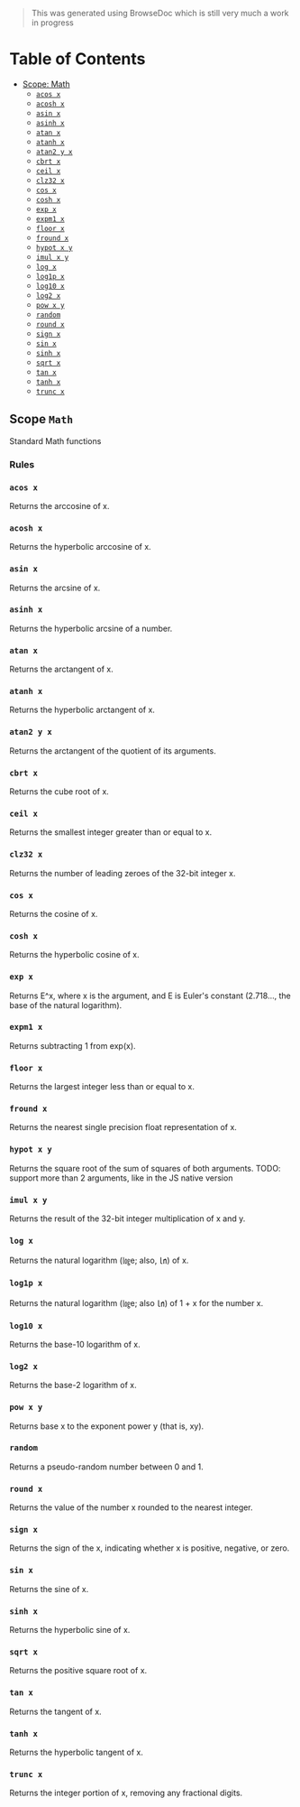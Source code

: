> This was generated using BrowseDoc which is still very much a work in progress

# Table of Contents

- [Scope: Math](#scope-Math)
  - [`acos x`](#acos-x)
  - [`acosh x`](#acosh-x)
  - [`asin x`](#asin-x)
  - [`asinh x`](#asinh-x)
  - [`atan x`](#atan-x)
  - [`atanh x`](#atanh-x)
  - [`atan2 y x`](#atan2-y-x)
  - [`cbrt x`](#cbrt-x)
  - [`ceil x`](#ceil-x)
  - [`clz32 x`](#clz32-x)
  - [`cos x`](#cos-x)
  - [`cosh x`](#cosh-x)
  - [`exp x`](#exp-x)
  - [`expm1 x`](#expm1-x)
  - [`floor x`](#floor-x)
  - [`fround x`](#fround-x)
  - [`hypot x y`](#hypot-x-y)
  - [`imul x y`](#imul-x-y)
  - [`log x`](#log-x)
  - [`log1p x`](#log1p-x)
  - [`log10 x`](#log10-x)
  - [`log2 x`](#log2-x)
  - [`pow x y`](#pow-x-y)
  - [`random`](#random)
  - [`round x`](#round-x)
  - [`sign x`](#sign-x)
  - [`sin x`](#sin-x)
  - [`sinh x`](#sinh-x)
  - [`sqrt x`](#sqrt-x)
  - [`tan x`](#tan-x)
  - [`tanh x`](#tanh-x)
  - [`trunc x`](#trunc-x)

## Scope `Math`

Standard Math functions

### Rules

### `acos x`

Returns the arccosine of x.

### `acosh x`

Returns the hyperbolic arccosine of x.

### `asin x`

Returns the arcsine of x.

### `asinh x`

Returns the hyperbolic arcsine of a number.

### `atan x`

Returns the arctangent of x.

### `atanh x`

Returns the hyperbolic arctangent of x.

### `atan2 y x`

Returns the arctangent of the quotient of its arguments.

### `cbrt x`

Returns the cube root of x.

### `ceil x`

Returns the smallest integer greater than or equal to x.

### `clz32 x`

Returns the number of leading zeroes of the 32-bit integer x.

### `cos x`

Returns the cosine of x.

### `cosh x`

Returns the hyperbolic cosine of x.

### `exp x`

Returns E^x, where x is the argument, and E is Euler's constant (2.718…, the base of the natural logarithm).

### `expm1 x`

Returns subtracting 1 from exp(x).

### `floor x`

Returns the largest integer less than or equal to x.

### `fround x`

Returns the nearest single precision float representation of x.

### `hypot x y`

Returns the square root of the sum of squares of both arguments. TODO: support more than 2 arguments, like in the JS native version

### `imul x y`

Returns the result of the 32-bit integer multiplication of x and y.

### `log x`

Returns the natural logarithm (㏒e; also, ㏑) of x.

### `log1p x`

Returns the natural logarithm (㏒e; also ㏑) of 1 + x for the number x.

### `log10 x`

Returns the base-10 logarithm of x.

### `log2 x`

Returns the base-2 logarithm of x.

### `pow x y`

Returns base x to the exponent power y (that is, xy).

### `random`

Returns a pseudo-random number between 0 and 1.

### `round x`

Returns the value of the number x rounded to the nearest integer.

### `sign x`

Returns the sign of the x, indicating whether x is positive, negative, or zero.

### `sin x`

Returns the sine of x.

### `sinh x`

Returns the hyperbolic sine of x.

### `sqrt x`

Returns the positive square root of x.

### `tan x`

Returns the tangent of x.

### `tanh x`

Returns the hyperbolic tangent of x.

### `trunc x`

Returns the integer portion of x, removing any fractional digits.
